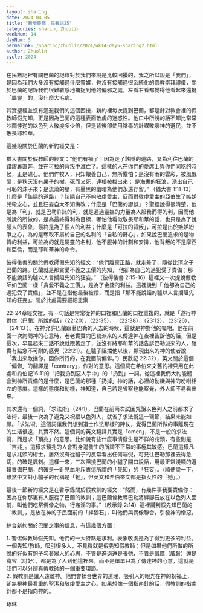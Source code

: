 ```yaml
---
layout: sharing
date: 2024-04-05
title: "新增靈修：民數記25"
categories: sharing Zhuolin
weekNum: 14
dayNum: 5
permalink: /sharing/zhuolin/2024/wk14-day5-sharing2.html
author: Zhuolin
cycle: 2024
---
```


在民數記裡有關巴蘭的記錄對於我們來說是比較困擾的，我之所以說是「我們」，是因為我們大多沒有接觸過什麼靈媒，也沒有接觸過很系統化的宗教崇拜禮儀，關於巴蘭的記錄我們很難敏感地捕捉到他的偏邪之處，左看右看都覺得他看起來還挺「屬靈」的，沒什麼大毛病。

其實聖經並沒有迴避我們的這個困擾，新約裡每次提到巴蘭，都是針對教會裡的假教師假先知，正是因為巴蘭的這種表面敬虔的迷惑性。他口中所說的話不知比常常吵鬧悖逆的以色列人敬虔多少倍，但是背後卻使用陰毒的計謀敗壞神的選民，並不敬畏耶和華。

這幾段關於巴蘭的新約經文是：

猶大書關於假教師的經文：“他們有禍了！因為走了該隱的道路，又為利往巴蘭的錯謬裏直奔，並在可拉的背叛中滅亡了。這樣的人在你們的愛席上與你們同吃的時候，正是礁石。他們作牧人，只知餵養自己，無所懼怕；是沒有雨的雲彩，被風飄蕩；是秋天沒有果子的樹，死而又死，連根被拔出來； 是海裏的狂浪，湧出自己可恥的沫子來；是流蕩的星，有墨黑的幽暗為他們永遠存留。” （猶大書‬ ‭1:11-13‬）什麼是「該隱的道路」？該隱自己不夠敬虔愛主，反而對敬虔愛主的亞伯生了嫉妒兇殺之心，並且狂妄自大不知悔改；什麼是「巴蘭的謬誤」？聖經說得很清楚，他是為「利」，就是巴勒許諾的利，就是通過靈媒的力量為人服務而得的利，因而他所說的所做的，是為最終得利為目標，哪怕他看似敬畏耶和華的話，也只是為了說服人的表象，最終是為了個人的利益；什麼是「可拉的背叛」，可拉是出於嫉妒紛爭之心，為的是奪取不屬於自己的名利的「自私的野心」，如果說巴蘭追求的是物質的利益，可拉為的就是屬靈的名利，他不服神的計劃和安排，他背叛的不是摩西和亞倫，而是耶和華神的命令。

彼得後書的關於假教師假先知的經文：“他們離棄正路，就走差了，隨從比珥之子巴蘭的路。巴蘭就是那貪愛不義之工價的先知， 他卻為自己的過犯受了責備；那不能說話的驢以人言攔阻先知的狂妄。” （彼得後書‬ ‭2:15-16‬）這裡又一次提說假教師如巴蘭一樣「貪愛不義之工價」，是為了金錢的利益。這裡說到「 他卻為自己的過犯受了責備」，並不是在指他最後被殺，而是指「那不能說話的驢以人言攔阻先知的狂妄」。關於此處需要細細思索：

22-24章經文裡，有一句話是常常從神的口裡和巴蘭的口裡重複的，就是「遵行神對你（巴蘭）所說的話」（22:20），（22:35），
（22:38），（23:12‬），（23:26‬），（24:13‬ ）。在神允許巴蘭跟著巴勒的人去的時候，這就是神對他的囑咐。他在前面一次詢問神的心意時，老老實實向巴勒派來的人傳達神在夜裡告訴他的話，但是這次，早晨起來二話不說就跟著走了，並沒有將耶和華的話告訴巴勒派來的人，確實有點急不可耐的感覺（22:21）。在驢子阻擋他以後，顯現出來的神的使者說「我出來敵擋你，因你所行的，在我面前偏僻。”）民數記‬ ‭22:32‬），英文關於這個「偏僻」的翻譯是「contrary」，作對的意思。這個詞在希伯來文舊約裡只用在此處和約伯記16:11的「把我扔到惡人手中」的「扔到」一詞。從這裡我們大約能體會到神所責備的是什麼，是巴蘭的那種「扔掉」神的話，心裡的動機與神的吩咐相左的態度。這樣的態度和動機，神知道，自己若是省察也能察覺，外人卻不易看出來。

其次還有一個詞，「求法術」（24:1），巴蘭在前兩次試圖咒詛以色列人之前都求了法術，最後一次為了避免又祝福以色列人，就省了求法術這一環節，結果未能如願。「求法術」這個詞讓我們想到道士作法那樣的陣仗，覺得巴蘭所做的事離現在的生活很遠，其實不然。這個詞的英文翻譯其實是「omen」，不是一般的求法術，而是求「預兆」的意思。比如說有些什麼事情發生是不詳的兆頭，有些則是「吉兆」。這樣求預兆的人會對身邊發生的所謂不正常的事極其敏感。巴蘭這樣凡是求兆頭的術士，居然沒有從驢子的反常看出任何端倪，可見往巴勒那裡去得急切，的確是諷刺。這樣一來，三次阻撓巴蘭的小驢子開口說話，用最正常淺顯的邏輯責備巴蘭，的確是一針見血地斥責這所謂的「先知」的「狂妄」。（順便說一下，雖然中文對小驢子的代稱是「牠」，但英文和希伯來文都是指女性的「她」。）

最後一節新約經文是在啓示錄關於假教訓的經文：“然而，有幾件事我要責備你：因為在你那裏有人服從了巴蘭的教訓；這巴蘭曾教導巴勒將絆腳石放在以色列人面前，叫他們吃祭偶像之物，行姦淫的事。”（啟示錄‬ ‭2:14‬）這裡講到假先知巴蘭的「教訓」，是放在神的子民面前的「絆腳石」，叫他們與偶像聯合，引發神的憎惡。

綜合新約關於巴蘭之事的信息，有這幾個方面：

1. 警惕假教師假先知。他們的一大特點是求利。表象敬虔是為了得到更多的利益。一個先知/教師，吸引很多人，不見得就是假先知假教師；但是如果他們所做的所說的好似有鉤子勾著眾人的心思，不管是進退還是張弛，不管是嚴厲（威脅）還是寬容（討好），都是為了人到他這裡來，而不是單單只為了傳達神的心意，這就是我們可以分辨真假教師的一個重要環節。  
2. 假教訓是讓人遠離神。他們會揉合世界的道理，吸引人的眼光在神的祝福上，卻無視神最看重的聖潔和敬虔愛主之心。如果想像一個指南針的話，假教訓的指南針都不是指向神的。

琢琳

